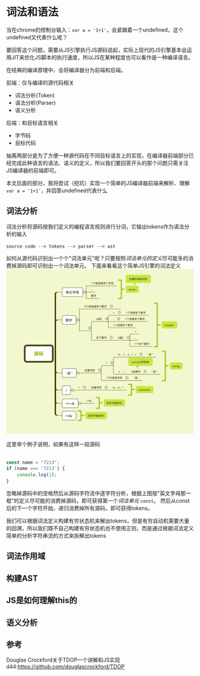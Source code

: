 # 词法和语法
当在chrome的控制台输入：` var a = '1+1' `，会紧跟着一个undefined，这个undefined又代表什么呢？  
  
要回答这个问题，需要从JS引擎执行JS源码说起，实际上现代的JS引擎基本会运用JIT来优化JS脚本的执行速度，所以JS在某种程度也可以看作是一种编译语言。
   
在经典的编译原理中，会将编译器分为前端和后端。
   
前端：仅与编译的源代码相关

- 词法分析(Token)
- 语法分析(Parser)
- 语义分析

后端：和目标语言相关

- 字节码
- 目标代码

抽离两部分是为了方便一种源代码在不同目标语言上的实现，在编译器前端部分已经完成此种语言的语法、语义的定义，所以我们要回答开头的那个问题只需关注JS编译器的前端即可。


本文后面的部分，我将尝试（挖坑）实现一个简单的JS编译器前端来解析、理解` var a = '1+1' `，并回答undefined代表什么
## 词法分析
词法分析将源码按我们定义的编程语言规则进行分词，它输出tokens作为语法分析的输入

`source code --> tokens --> parser --> ast`

如何从源代码识别出一个个"词法单元"呢？只要按照*词法单元的定义*尽可能多的消费掉源码即可识别出一个词法单元。
下面来看看这个简单JS引擎的词法定义
![tokens](../resource/token.png)

这里举个例子说明，如果有这样一段源码

```javascript

const name = "7213";
if (name === '7213') {
    console.log(1);
}
```

忽略掉源码中的空格然后从源码字符流中逐字符分析，根据上图按"英文字母那一框"的定义尽可能的消费掉源码，即可获得第一个*词法单元* `const`。
然后从const后的下一个字符开始，递归消费掉所有源码，即可获得tokens。


我们可以根据词法定义构建有穷状态机来解出tokens，但是有穷自动机需要大量的回溯，所以我们既不自己构建有穷状态机也不使用正则，而是通过根据词法定义简单的分析字符串流的方式来拆解出tokens


## 词法作用域

## 构建AST

## JS是如何理解this的

## 语义分析

## 参考
Douglas Crockford关于TDOP一个讲解和JS实现d44:https://github.com/douglascrockford/TDOP
